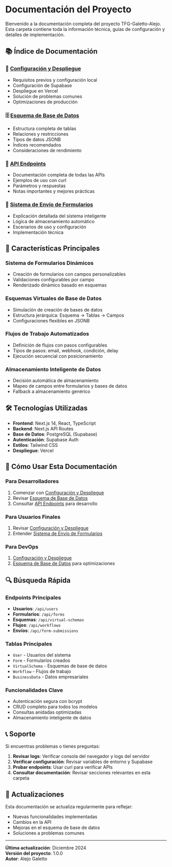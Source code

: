 # Documentación del Proyecto

Bienvenido a la documentación completa del proyecto TFG-Galetto-Alejo. Esta carpeta contiene toda la información técnica, guías de configuración y detalles de implementación.

## 📚 Índice de Documentación

### 🚀 [Configuración y Despliegue](setup-deployment.md)
- Requisitos previos y configuración local
- Configuración de Supabase
- Despliegue en Vercel
- Solución de problemas comunes
- Optimizaciones de producción

### 🗄️ [Esquema de Base de Datos](database-schema.md)
- Estructura completa de tablas
- Relaciones y restricciones
- Tipos de datos JSONB
- Índices recomendados
- Consideraciones de rendimiento

### 🔌 [API Endpoints](api-endpoints.md)
- Documentación completa de todas las APIs
- Ejemplos de uso con curl
- Parámetros y respuestas
- Notas importantes y mejores prácticas

### 📝 [Sistema de Envío de Formularios](form-submissions.md)
- Explicación detallada del sistema inteligente
- Lógica de almacenamiento automático
- Escenarios de uso y configuración
- Implementación técnica

## 🎯 Características Principales

### Sistema de Formularios Dinámicos
- Creación de formularios con campos personalizables
- Validaciones configurables por campo
- Renderizado dinámico basado en esquemas

### Esquemas Virtuales de Base de Datos
- Simulación de creación de bases de datos
- Estructura jerárquica: Esquema → Tablas → Campos
- Configuraciones flexibles en JSONB

### Flujos de Trabajo Automatizados
- Definición de flujos con pasos configurables
- Tipos de pasos: email, webhook, condición, delay
- Ejecución secuencial con posicionamiento

### Almacenamiento Inteligente de Datos
- Decisión automática de almacenamiento
- Mapeo de campos entre formularios y bases de datos
- Fallback a almacenamiento genérico

## 🛠️ Tecnologías Utilizadas

- **Frontend**: Next.js 14, React, TypeScript
- **Backend**: Next.js API Routes
- **Base de Datos**: PostgreSQL (Supabase)
- **Autenticación**: Supabase Auth
- **Estilos**: Tailwind CSS
- **Despliegue**: Vercel

## 📖 Cómo Usar Esta Documentación

### Para Desarrolladores
1. Comenzar con [Configuración y Despliegue](setup-deployment.md)
2. Revisar [Esquema de Base de Datos](database-schema.md)
3. Consultar [API Endpoints](api-endpoints.md) para desarrollo

### Para Usuarios Finales
1. Revisar [Configuración y Despliegue](setup-deployment.md)
2. Entender [Sistema de Envío de Formularios](form-submissions.md)

### Para DevOps
1. [Configuración y Despliegue](setup-deployment.md)
2. [Esquema de Base de Datos](database-schema.md) para optimizaciones

## 🔍 Búsqueda Rápida

### Endpoints Principales
- **Usuarios**: `/api/users`
- **Formularios**: `/api/forms`
- **Esquemas**: `/api/virtual-schemas`
- **Flujos**: `/api/workflows`
- **Envíos**: `/api/form-submissions`

### Tablas Principales
- `User` - Usuarios del sistema
- `Form` - Formularios creados
- `VirtualSchema` - Esquemas de base de datos
- `Workflow` - Flujos de trabajo
- `BusinessData` - Datos empresariales

### Funcionalidades Clave
- Autenticación segura con bcrypt
- CRUD completo para todos los modelos
- Consultas anidadas optimizadas
- Almacenamiento inteligente de datos

## 📞 Soporte

Si encuentras problemas o tienes preguntas:

1. **Revisar logs**: Verificar consola del navegador y logs del servidor
2. **Verificar configuración**: Revisar variables de entorno y Supabase
3. **Probar endpoints**: Usar curl para verificar APIs
4. **Consultar documentación**: Revisar secciones relevantes en esta carpeta

## 🔄 Actualizaciones

Esta documentación se actualiza regularmente para reflejar:
- Nuevas funcionalidades implementadas
- Cambios en la API
- Mejoras en el esquema de base de datos
- Soluciones a problemas comunes

---

**Última actualización**: Diciembre 2024  
**Versión del proyecto**: 1.0.0  
**Autor**: Alejo Galetto
